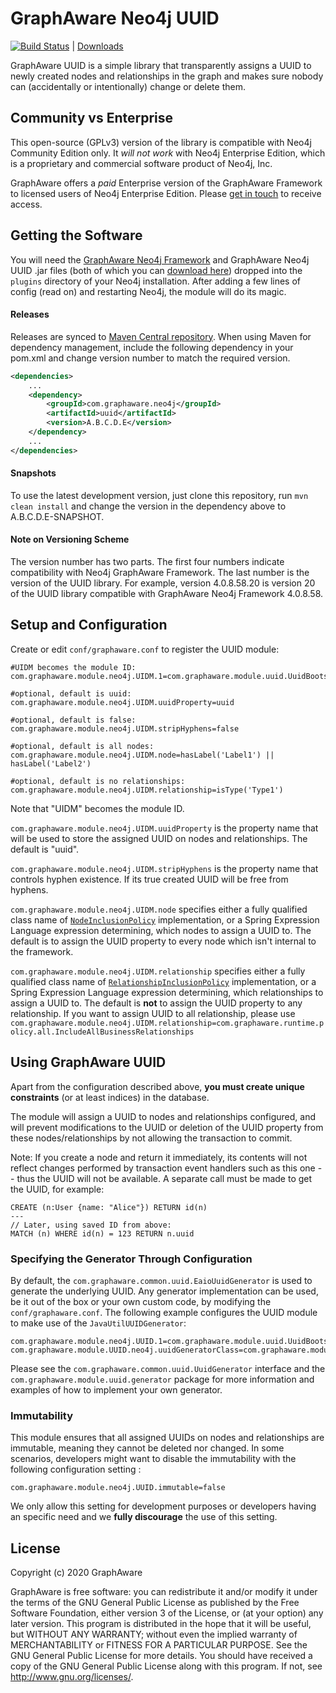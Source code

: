 GraphAware Neo4j UUID
=====================

[![Build Status](https://travis-ci.org/graphaware/neo4j-uuid.png)](https://travis-ci.org/graphaware/neo4j-uuid) | <a href="http://graphaware.com/downloads/" target="_blank">Downloads</a>

GraphAware UUID is a simple library that transparently assigns a UUID to newly created nodes and relationships in the graph and makes sure nobody
can (accidentally or intentionally) change or delete them.

## Community vs Enterprise

This open-source (GPLv3) version of the library is compatible with Neo4j Community Edition only. 
It *will not work* with Neo4j Enterprise Edition, which is a proprietary and commercial software product of Neo4j, Inc.

GraphAware offers a *paid* Enterprise version of the GraphAware Framework to licensed users of Neo4j Enterprise Edition.
Please [get in touch](mailto:info@graphaware.com) to receive access.

Getting the Software
--------------------

You will need the <a href="https://github.com/graphaware/neo4j-framework" target="_blank">GraphAware Neo4j Framework</a> and GraphAware Neo4j UUID .jar files (both of which you can <a href="http://graphaware.com/downloads/" target="_blank">download here</a>) dropped
into the `plugins` directory of your Neo4j installation. After adding a few lines of config (read on) and restarting Neo4j, the module will do its magic.

#### Releases

Releases are synced to <a href="http://search.maven.org/#search%7Cga%7C1%7Ca%3A%22uuid%22" target="_blank">Maven Central repository</a>. When using Maven for dependency management, include the following dependency in your pom.xml and change version number to match the required version.

```xml
<dependencies>
    ...
    <dependency>
        <groupId>com.graphaware.neo4j</groupId>
        <artifactId>uuid</artifactId>
        <version>A.B.C.D.E</version>
    </dependency>
    ...
</dependencies>
```

#### Snapshots

To use the latest development version, just clone this repository, run `mvn clean install` and change the version in the
dependency above to A.B.C.D.E-SNAPSHOT.

#### Note on Versioning Scheme

The version number has two parts. The first four numbers indicate compatibility with Neo4j GraphAware Framework.
 The last number is the version of the UUID library. For example, version 4.0.8.58.20 is version 20 of the UUID library
 compatible with GraphAware Neo4j Framework 4.0.8.58.

Setup and Configuration
--------------------

Create or edit `conf/graphaware.conf` to register the UUID module:

```properties
#UIDM becomes the module ID:
com.graphaware.module.neo4j.UIDM.1=com.graphaware.module.uuid.UuidBootstrapper

#optional, default is uuid:
com.graphaware.module.neo4j.UIDM.uuidProperty=uuid

#optional, default is false:
com.graphaware.module.neo4j.UIDM.stripHyphens=false

#optional, default is all nodes:
com.graphaware.module.neo4j.UIDM.node=hasLabel('Label1') || hasLabel('Label2')

#optional, default is no relationships:
com.graphaware.module.neo4j.UIDM.relationship=isType('Type1')
```

Note that "UIDM" becomes the module ID. 

`com.graphaware.module.neo4j.UIDM.uuidProperty` is the property name that will be used to store the assigned UUID on nodes and relationships. The default is "uuid".

`com.graphaware.module.neo4j.UIDM.stripHyphens` is the property name that controls hyphen existence. If its true created UUID will be free from hyphens. 

`com.graphaware.module.neo4j.UIDM.node` specifies either a fully qualified class name of [`NodeInclusionPolicy`](http://graphaware.com/site/framework/latest/apidocs/com/graphaware/common/policy/NodeInclusionPolicy.html) implementation,
or a Spring Expression Language expression determining, which nodes to assign a UUID to. The default is to assign the
UUID property to every node which isn't internal to the framework.

`com.graphaware.module.neo4j.UIDM.relationship` specifies either a fully qualified class name of [`RelationshipInclusionPolicy`](http://graphaware.com/site/framework/latest/apidocs/com/graphaware/common/policy/RelationshipInclusionPolicy.html) implementation,
or a Spring Expression Language expression determining, which relationships to assign a UUID to. The default is **not** to assign the
UUID property to any relationship. If you want to assign UUID to all relationship, please use `com.graphaware.module.neo4j.UIDM.relationship=com.graphaware.runtime.policy.all.IncludeAllBusinessRelationships`

Using GraphAware UUID
---------------------

Apart from the configuration described above, **you must create unique constraints** (or at least indices) in the database.

The module will assign a UUID to nodes and relationships configured, and will prevent modifications to the UUID or deletion of the UUID property from these nodes/relationships by not allowing the transaction to commit.

Note: If you create a node and return it immediately, its contents will not reflect changes performed by transaction event handlers such as this one -- thus the UUID will not be available. A separate call must be made to get the UUID, for example:

```cypher
CREATE (n:User {name: "Alice"}) RETURN id(n)
---
// Later, using saved ID from above:
MATCH (n) WHERE id(n) = 123 RETURN n.uuid
```

### Specifying the Generator Through Configuration

By default, the `com.graphaware.common.uuid.EaioUuidGenerator` is used to generate the underlying UUID. Any generator implementation can be used, be it 
out of the box or your own custom code, by modifying the `conf/graphaware.conf`. The following example configures the UUID module to make use of the `JavaUtilUUIDGenerator`:

```properties
com.graphaware.module.neo4j.UUID.1=com.graphaware.module.uuid.UuidBootstrapper
com.graphaware.module.UUID.neo4j.uuidGeneratorClass=com.graphaware.module.uuid.generator.JavaUtilUUIDGenerator
```

Please see the `com.graphaware.common.uuid.UuidGenerator` interface and the `com.graphaware.module.uuid.generator` package for more information 
and examples of how to implement your own generator. 

### Immutability

This module ensures that all assigned UUIDs on nodes and relationships are immutable, meaning they cannot be deleted nor changed.
In some scenarios, developers might want to disable the immutability with the following configuration setting :

```properties
com.graphaware.module.neo4j.UUID.immutable=false
```

We only allow this setting for development purposes or developers having an specific need and we **fully discourage** the use of this setting.

License
-------

Copyright (c) 2020 GraphAware

GraphAware is free software: you can redistribute it and/or modify it under the terms of the GNU General Public License
as published by the Free Software Foundation, either version 3 of the License, or (at your option) any later version.
This program is distributed in the hope that it will be useful, but WITHOUT ANY WARRANTY; without even the implied
warranty of MERCHANTABILITY or FITNESS FOR A PARTICULAR PURPOSE. See the GNU General Public License for more details.
You should have received a copy of the GNU General Public License along with this program.
If not, see <http://www.gnu.org/licenses/>.

